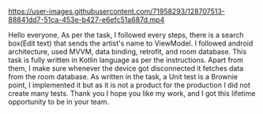 

https://user-images.githubusercontent.com/71958293/128707513-88841dd7-51ca-453e-b427-e6efc51a687d.mp4


Hello everyone, 
  As per the task, I followed every steps, there is a search box(Edit text) that sends the artist's name to ViewModel. I followed android architecture, used MVVM, data binding, retrofit, and room database. This task is fully written in Kotlin language as per the instructions. Apart from them, I make sure whenever the device got disconnected it fetches data from the room database. As written in the task, a Unit test is a Brownie point, I implemented it but as it is not a product for the production I did not create many tests.
  Thank you I hope you like my work, and I got this lifetime opportunity to be in your team.
